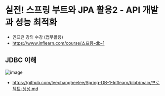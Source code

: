# 실전! 스프링 부트와 JPA 활용2 - API 개발과 성능 최적화
  * 인프런 강의 수강 (업무활용)
  * https://www.inflearn.com/course/스프링-db-1

## **JDBC 이해**
![image](https://user-images.githubusercontent.com/79301439/205865854-81648b4c-5313-46c0-8c04-498f2824a6d4.png)

  * https://github.com/leechangheelee/Spring-DB-1-Inflearn/blob/main/프로젝트-생성.md
